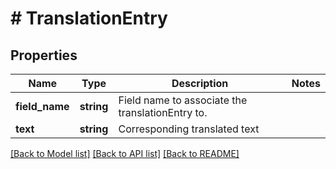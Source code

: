 # # TranslationEntry

## Properties

Name | Type | Description | Notes
------------ | ------------- | ------------- | -------------
**field_name** | **string** | Field name to associate the translationEntry to. |
**text** | **string** | Corresponding translated text |

[[Back to Model list]](../../README.md#models) [[Back to API list]](../../README.md#endpoints) [[Back to README]](../../README.md)
